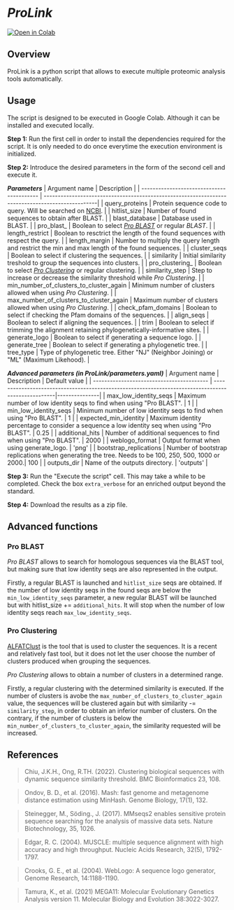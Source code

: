 # ***ProLink***

[![Open in Colab](https://colab.research.google.com/assets/colab-badge.svg)](https://colab.research.google.com/github/unizar-flav/ProLink/blob/master/ProLink.ipynb)


## Overview
ProLink is a python script that allows to execute multiple proteomic analysis tools automatically.


## Usage
The script is designed to be executed in Google Colab. Although it can be installed and executed locally.

**Step 1:** Run the first cell in order to install the dependencies required for the script. It is only needed to do once everytime the execution environment is initialized.

**Step 2:** Introduce the desired parameters in the form of the second cell and execute it.

***Parameters***
| Argument name                             | Description                                                                                      |
| ----------------------------------------- | -------------------------------------------------------------------------------------------------|
| query_proteins                            | Protein sequence code to query. Will be searched on [NCBI](https://www.ncbi.nlm.nih.gov/Entrez). |
| hitlist_size                              | Number of found sequences to obtain after BLAST.                                                 |
| blast_database                            | Database used in BLAST.                                                                          |
| pro_blast_                                | Boolean to select [*Pro BLAST*](#pro-blast) or regular *BLAST*.                                  |
| length_restrict                           | Boolean to resctrict the length of the found sequences with respect the query.                   |
| length_margin                             | Number to multiply the query length and restrict the min and max length of the found sequences.  |
| cluster_seqs                              | Boolean to select if clustering the sequences.                                                   |
| similarity                                | Initial similarity treshold to group the sequences into clusters.                                |
| pro_clustering_                           | Boolean to select [*Pro Clustering*](#pro-clustering) or regular clustering.                     |
| similarity_step                           | Step to increase or decrease the similarity threshold while *Pro Clustering*.                    |
| min_number_of_clusters_to_cluster_again   | Minimum number of clusters allowed when using *Pro Clustering*.                                  |
| max_number_of_clusters_to_cluster_again   | Maximum number of clusters allowed when using *Pro Clustering*.                                  |
| check_pfam_domains                        | Boolean to select if checking the Pfam domains of the sequences.                                 |
| align_seqs                                | Boolean to select if aligning the sequences.                                                     |
| trim                                      | Boolean to select if trimming the alignment retaining phylogenetically-informative sites.        |
| generate_logo                             | Boolean to select if generating a sequence logo.                                                 |
| generate_tree                             | Boolean to select if generating a phylogenetic tree.                                             |
| tree_type                                 | Type of phylogenetic tree. Either "NJ" (Neighbor Joining) or "ML" (Maximum Likehood).            |

***Advanced parameters (in ProLink/parameters.yaml)***
| Argument name                             | Description                                                                                        | Default value |
| ----------------------------------------- | ---------------------------------------------------------------------------------------------------|---------------|
| max_low_identity_seqs                     | Maximum number of low identity seqs to find when using "Pro BLAST".                                |             1 |
| min_low_identity_seqs                     | Minimum number of low identity seqs to find when using "Pro BLAST".                                |             1 |
| expected_min_identity                     | Maximum identity percentage to consider a sequence a low identity seq when using "Pro BLAST".      |          0.25 |
| additional_hits                           | Number of additional sequences to find when using "Pro BLAST".                                     |          2000 |
| weblogo_format                            | Output format when using generate_logo.                                                            |         'png' |
| bootstrap_replications                    | Number of bootstrap replications when generating the tree. Needs to be 100, 250, 500, 1000 or 2000.|           100 |
| outputs_dir                               | Name of the outputs directory.                                                                     |     'outputs' |

**Step 3:** Run the "Execute the script" cell. This may take a while to be completed. Check the box `extra_verbose` for an enriched output beyond the standard.

**Step 4:** Download the results as a zip file.


## Advanced functions

### Pro BLAST

*Pro BLAST* allows to search for homologous sequences via the BLAST tool, but making sure that low identity seqs are also represented in the output.

Firstly, a regular BLAST is launched and `hitlist_size` seqs are obtained. If the number of low identity seqs in the found seqs are below the `min_low_identity_seqs` parameter, a new regular BLAST will be launched but with hitlist_size += `additional_hits`. It will stop when the number of low identity seqs reach `max_low_identity_seqs`.

### Pro Clustering

[ALFATClust](https://github.com/phglab/ALFATClust) is the tool that is used to cluster the sequences. It is a recent and relatively fast tool, but it does not let the user choose the number of clusters produced when grouping the sequences.

*Pro Clustering* allows to obtain a number of clusters in a determined range.

Firstly, a regular clustering with the determined similarity is executed. If the number of clusters is avobe the `max_number_of_clusters_to_cluster_again` value, the sequences will be clustered again but with similarity -= `similarity_step`, in order to obtain an inferior number of clusters. On the contrary, if the number of clusters is below the `min_number_of_clusters_to_cluster_again`, the similarity requested will be increased.


## References

  > Chiu, J.K.H., Ong, R.TH. (2022). Clustering biological sequences with dynamic sequence similarity threshold. BMC Bioinformatics 23, 108.

  > Ondov, B. D., et al. (2016). Mash: fast genome and metagenome distance estimation using MinHash. Genome Biology, 17(1), 132.

  > Steinegger, M., Söding., J. (2017). MMseqs2 enables sensitive protein sequence searching for the analysis of massive data sets. Nature Biotechnology, 35, 1026.

  > Edgar, R. C. (2004). MUSCLE: multiple sequence alignment with high accuracy and high throughput. Nucleic Acids Research, 32(5), 1792-1797.

  > Crooks, G. E., et al. (2004).  WebLogo: A sequence logo generator, Genome Research, 14:1188-1190.

  > Tamura, K., et al. (2021) MEGA11: Molecular Evolutionary Genetics Analysis version 11. Molecular Biology and Evolution 38:3022-3027.
